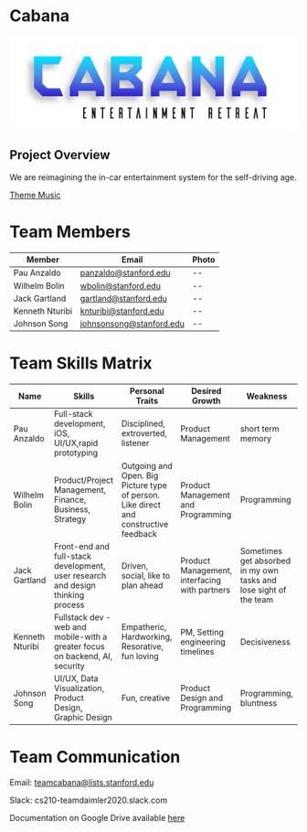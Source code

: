 # Cabana

<img src="Cabana Logo.png" alt="Cabana Logo"/>
 
 ## Project Overview
 
 We are reimagining the in-car entertainment system for the self-driving age.
 
 [Theme Music](https://open.spotify.com/user/21kv2tf3fcihbiwnlgww7asly/playlist/65LWzmY6oKjGv141vKFQqX?si=bn9aqPjESgKEjo_0pvkYFQ)
 
 # Team Members
Member |  Email | Photo
--- | --- | ---
Pau Anzaldo | panzaldo@stanford.edu| --
Wilhelm Bolin |wbolin@stanford.edu | --
Jack Gartland | gartland@stanford.edu | --
Kenneth Nturibi |knturibi@stanford.edu | --
Johnson Song | johnsonsong@stanford.edu | --

# Team Skills Matrix

Name | Skills | Personal Traits | Desired Growth | Weakness
--- | --- | --- | --- | ---
Pau Anzaldo | Full-stack development, iOS, UI/UX,rapid prototyping | Disciplined, extroverted, listener | Product Management | short term memory
Wilhelm Bolin | Product/Project Management, Finance, Business, Strategy  | Outgoing and Open. Big Picture type of person. Like direct and constructive feedback | Product Management and Programming | Programming
Jack Gartland | Front-end and full-stack development, user research and design thinking process | Driven, social, like to plan ahead | Product Management, interfacing with partners | Sometimes get absorbed in my own tasks and lose sight of the team
Kenneth Nturibi | Fullstack dev - web and mobile-with a greater focus on backend, AI, security | Empatheric, Hardworking, Resorative, fun loving | PM, Setting engineering timelines | Decisiveness
Johnson Song | UI/UX, Data Visualization, Product Design, Graphic Design | Fun, creative | Product Design and Programming | Programming, bluntness

# Team Communication

Email: teamcabana@lists.stanford.edu

Slack: cs210-teamdaimler2020.slack.com

Documentation on Google Drive available [here](https://docs.google.com/spreadsheets/d/1isjtFNKAyAGDMbAxcidu6oYKNnlBSQgpFNARiAo0xig/edit?usp=sharing)
